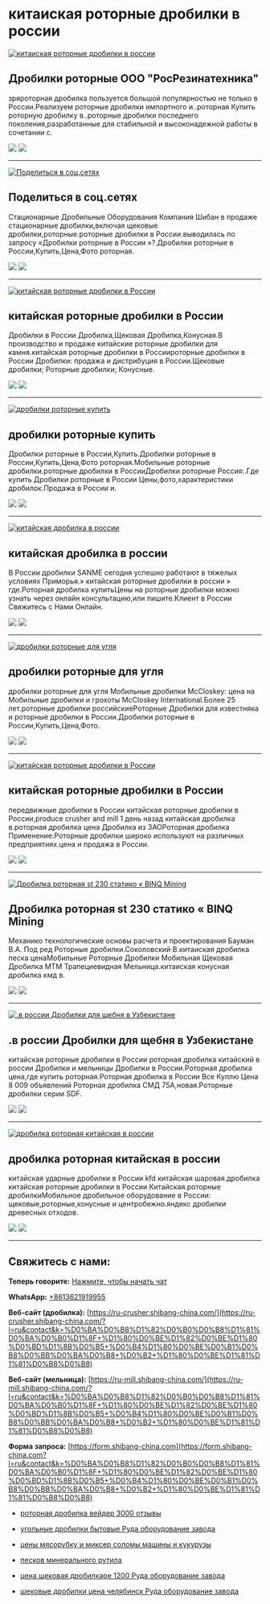 # китаиская роторные дробилки в россии

<a href="https://swt.shibang-china.com/?l=ru&img&k=%D0%BA%D0%B8%D1%82%D0%B0%D0%B8%D1%81%D0%BA%D0%B0%D1%8F+%D1%80%D0%BE%D1%82%D0%BE%D1%80%D0%BD%D1%8B%D0%B5+%D0%B4%D1%80%D0%BE%D0%B1%D0%B8%D0%BB%D0%BA%D0%B8+%D0%B2+%D1%80%D0%BE%D1%81%D1%81%D0%B8%D0%B8" target="_blank">![китаиская роторные дробилки в россии](http://static.shibang-china.com/all-800x300/1315.jpg)</a>

## Дробилки роторные ООО "РосРезинатехника"
зряроторная дробилка пользуется большой популярностью не только в России.Реализуем роторные дробилки импортного и..роторная Купить роторную дробилку в..роторные дробилки последнего поколения,разработанные для стабильной и высоконадежной работы в сочетании с.


<a href="https://whatsapp.shibangsoft.com/WhatsApp.php" target="_blank" title="WhatsApp">![](http://static.shibang-china.com/icon/whatsapp.png)</a> <a href="https://swt.shibang-china.com/?l=ru&icon&k=%D0%BA%D0%B8%D1%82%D0%B0%D0%B8%D1%81%D0%BA%D0%B0%D1%8F+%D1%80%D0%BE%D1%82%D0%BE%D1%80%D0%BD%D1%8B%D0%B5+%D0%B4%D1%80%D0%BE%D0%B1%D0%B8%D0%BB%D0%BA%D0%B8+%D0%B2+%D1%80%D0%BE%D1%81%D1%81%D0%B8%D0%B8" target="_blank">![](http://static.shibang-china.com/icon/chat-ru.png)</a>

---

<a href="https://swt.shibang-china.com/?l=ru&img&k=%D0%BA%D0%B8%D1%82%D0%B0%D0%B8%D1%81%D0%BA%D0%B0%D1%8F+%D1%80%D0%BE%D1%82%D0%BE%D1%80%D0%BD%D1%8B%D0%B5+%D0%B4%D1%80%D0%BE%D0%B1%D0%B8%D0%BB%D0%BA%D0%B8+%D0%B2+%D1%80%D0%BE%D1%81%D1%81%D0%B8%D0%B8" target="_blank">![Поделиться в соц.сетях](http://static.shibang-china.com/all-800x300/1262.jpg)</a>

## Поделиться в соц.сетях
Стационарные Дробильные Оборудования Компания Шибан в продаже стационарные дробилки,включая щековые дробилки,роторные.роторные дробилки в России.выводилась по запросу «Дробилки роторные в России »?.Дробилки роторные в России,Купить,Цена,Фото роторная.


<a href="https://whatsapp.shibangsoft.com/WhatsApp.php" target="_blank" title="WhatsApp">![](http://static.shibang-china.com/icon/whatsapp.png)</a> <a href="https://swt.shibang-china.com/?l=ru&icon&k=%D0%BA%D0%B8%D1%82%D0%B0%D0%B8%D1%81%D0%BA%D0%B0%D1%8F+%D1%80%D0%BE%D1%82%D0%BE%D1%80%D0%BD%D1%8B%D0%B5+%D0%B4%D1%80%D0%BE%D0%B1%D0%B8%D0%BB%D0%BA%D0%B8+%D0%B2+%D1%80%D0%BE%D1%81%D1%81%D0%B8%D0%B8" target="_blank">![](http://static.shibang-china.com/icon/chat-ru.png)</a>

---

<a href="https://swt.shibang-china.com/?l=ru&img&k=%D0%BA%D0%B8%D1%82%D0%B0%D0%B8%D1%81%D0%BA%D0%B0%D1%8F+%D1%80%D0%BE%D1%82%D0%BE%D1%80%D0%BD%D1%8B%D0%B5+%D0%B4%D1%80%D0%BE%D0%B1%D0%B8%D0%BB%D0%BA%D0%B8+%D0%B2+%D1%80%D0%BE%D1%81%D1%81%D0%B8%D0%B8" target="_blank">![китайская роторные дробилки в России](http://static.shibang-china.com/all-800x300/899.jpg)</a>

## китайская роторные дробилки в России
Дробилки в России Дробилка,Щековая Дробилка,Конусная.В производство и продаже китайские роторные дробилки для камня.китайская роторные дробилки в Россиироторные дробилки в России Дробилки: продажа и дистрибуция в России.Щековые дробилки; Роторные дробилки; Конусные.


<a href="https://whatsapp.shibangsoft.com/WhatsApp.php" target="_blank" title="WhatsApp">![](http://static.shibang-china.com/icon/whatsapp.png)</a> <a href="https://swt.shibang-china.com/?l=ru&icon&k=%D0%BA%D0%B8%D1%82%D0%B0%D0%B8%D1%81%D0%BA%D0%B0%D1%8F+%D1%80%D0%BE%D1%82%D0%BE%D1%80%D0%BD%D1%8B%D0%B5+%D0%B4%D1%80%D0%BE%D0%B1%D0%B8%D0%BB%D0%BA%D0%B8+%D0%B2+%D1%80%D0%BE%D1%81%D1%81%D0%B8%D0%B8" target="_blank">![](http://static.shibang-china.com/icon/chat-ru.png)</a>

---

<a href="https://swt.shibang-china.com/?l=ru&img&k=%D0%BA%D0%B8%D1%82%D0%B0%D0%B8%D1%81%D0%BA%D0%B0%D1%8F+%D1%80%D0%BE%D1%82%D0%BE%D1%80%D0%BD%D1%8B%D0%B5+%D0%B4%D1%80%D0%BE%D0%B1%D0%B8%D0%BB%D0%BA%D0%B8+%D0%B2+%D1%80%D0%BE%D1%81%D1%81%D0%B8%D0%B8" target="_blank">![дробилки роторные купить](http://static.shibang-china.com/all-800x300/1514.jpg)</a>

## дробилки роторные купить
Дробилки роторные в России,Купить.Дробилки роторные в России,Купить,Цена,Фото роторная.Мобильные роторные дробилки.роторные дробилки в РоссииДробилки роторные Россия:.Где купить Дробилки роторные в России Цены,фото,характеристики дробилок.Продажа в России и.


<a href="https://whatsapp.shibangsoft.com/WhatsApp.php" target="_blank" title="WhatsApp">![](http://static.shibang-china.com/icon/whatsapp.png)</a> <a href="https://swt.shibang-china.com/?l=ru&icon&k=%D0%BA%D0%B8%D1%82%D0%B0%D0%B8%D1%81%D0%BA%D0%B0%D1%8F+%D1%80%D0%BE%D1%82%D0%BE%D1%80%D0%BD%D1%8B%D0%B5+%D0%B4%D1%80%D0%BE%D0%B1%D0%B8%D0%BB%D0%BA%D0%B8+%D0%B2+%D1%80%D0%BE%D1%81%D1%81%D0%B8%D0%B8" target="_blank">![](http://static.shibang-china.com/icon/chat-ru.png)</a>

---

<a href="https://swt.shibang-china.com/?l=ru&img&k=%D0%BA%D0%B8%D1%82%D0%B0%D0%B8%D1%81%D0%BA%D0%B0%D1%8F+%D1%80%D0%BE%D1%82%D0%BE%D1%80%D0%BD%D1%8B%D0%B5+%D0%B4%D1%80%D0%BE%D0%B1%D0%B8%D0%BB%D0%BA%D0%B8+%D0%B2+%D1%80%D0%BE%D1%81%D1%81%D0%B8%D0%B8" target="_blank">![китайская дробилка в россии](http://static.shibang-china.com/all-800x300/589.jpg)</a>

## китайская дробилка в россии
В России дробилки SANME сегодня успешно работают в тяжелых условиях Приморья.» китайская роторные дробилки в россии » где.Роторная дробилка купитьЦены на роторные дробилки можно узнать через онлайн консультацию,или пишите.Клиент в России Свяжитесь с Нами Онлайн.


<a href="https://whatsapp.shibangsoft.com/WhatsApp.php" target="_blank" title="WhatsApp">![](http://static.shibang-china.com/icon/whatsapp.png)</a> <a href="https://swt.shibang-china.com/?l=ru&icon&k=%D0%BA%D0%B8%D1%82%D0%B0%D0%B8%D1%81%D0%BA%D0%B0%D1%8F+%D1%80%D0%BE%D1%82%D0%BE%D1%80%D0%BD%D1%8B%D0%B5+%D0%B4%D1%80%D0%BE%D0%B1%D0%B8%D0%BB%D0%BA%D0%B8+%D0%B2+%D1%80%D0%BE%D1%81%D1%81%D0%B8%D0%B8" target="_blank">![](http://static.shibang-china.com/icon/chat-ru.png)</a>

---

<a href="https://swt.shibang-china.com/?l=ru&img&k=%D0%BA%D0%B8%D1%82%D0%B0%D0%B8%D1%81%D0%BA%D0%B0%D1%8F+%D1%80%D0%BE%D1%82%D0%BE%D1%80%D0%BD%D1%8B%D0%B5+%D0%B4%D1%80%D0%BE%D0%B1%D0%B8%D0%BB%D0%BA%D0%B8+%D0%B2+%D1%80%D0%BE%D1%81%D1%81%D0%B8%D0%B8" target="_blank">![дробилки роторные для угля](http://static.shibang-china.com/all-800x300/315.jpg)</a>

## дробилки роторные для угля
дробилки роторные для угля Мобильные дробилки McCloskey: цена на Мобильные дробилки и грохоты McCloskey International.Более 25 лет.роторные дробилки российскиеРоторные Дробилки для известняка и роторные дробилки в России.Дробилки роторные в России,Купить,Цена,Фото.


<a href="https://whatsapp.shibangsoft.com/WhatsApp.php" target="_blank" title="WhatsApp">![](http://static.shibang-china.com/icon/whatsapp.png)</a> <a href="https://swt.shibang-china.com/?l=ru&icon&k=%D0%BA%D0%B8%D1%82%D0%B0%D0%B8%D1%81%D0%BA%D0%B0%D1%8F+%D1%80%D0%BE%D1%82%D0%BE%D1%80%D0%BD%D1%8B%D0%B5+%D0%B4%D1%80%D0%BE%D0%B1%D0%B8%D0%BB%D0%BA%D0%B8+%D0%B2+%D1%80%D0%BE%D1%81%D1%81%D0%B8%D0%B8" target="_blank">![](http://static.shibang-china.com/icon/chat-ru.png)</a>

---

<a href="https://swt.shibang-china.com/?l=ru&img&k=%D0%BA%D0%B8%D1%82%D0%B0%D0%B8%D1%81%D0%BA%D0%B0%D1%8F+%D1%80%D0%BE%D1%82%D0%BE%D1%80%D0%BD%D1%8B%D0%B5+%D0%B4%D1%80%D0%BE%D0%B1%D0%B8%D0%BB%D0%BA%D0%B8+%D0%B2+%D1%80%D0%BE%D1%81%D1%81%D0%B8%D0%B8" target="_blank">![китайская роторные дробилки в России](http://static.shibang-china.com/all-800x300/1426.jpg)</a>

## китайская роторные дробилки в России
передвижные дробилки в России китайская роторные дробилки в России,produce crusher and mill 1 день назад китайская дробилка в.роторная дробилка цена Дробилка из ЗАОРоторная дробилка Применение:Роторные дробилки широко используют на различных предприятиях.цена и продажа в России.


<a href="https://whatsapp.shibangsoft.com/WhatsApp.php" target="_blank" title="WhatsApp">![](http://static.shibang-china.com/icon/whatsapp.png)</a> <a href="https://swt.shibang-china.com/?l=ru&icon&k=%D0%BA%D0%B8%D1%82%D0%B0%D0%B8%D1%81%D0%BA%D0%B0%D1%8F+%D1%80%D0%BE%D1%82%D0%BE%D1%80%D0%BD%D1%8B%D0%B5+%D0%B4%D1%80%D0%BE%D0%B1%D0%B8%D0%BB%D0%BA%D0%B8+%D0%B2+%D1%80%D0%BE%D1%81%D1%81%D0%B8%D0%B8" target="_blank">![](http://static.shibang-china.com/icon/chat-ru.png)</a>

---

<a href="https://swt.shibang-china.com/?l=ru&img&k=%D0%BA%D0%B8%D1%82%D0%B0%D0%B8%D1%81%D0%BA%D0%B0%D1%8F+%D1%80%D0%BE%D1%82%D0%BE%D1%80%D0%BD%D1%8B%D0%B5+%D0%B4%D1%80%D0%BE%D0%B1%D0%B8%D0%BB%D0%BA%D0%B8+%D0%B2+%D1%80%D0%BE%D1%81%D1%81%D0%B8%D0%B8" target="_blank">![Дробилка роторная st 230 статико « BINQ Mining](http://static.shibang-china.com/all-800x300/167.jpg)</a>

## Дробилка роторная st 230 статико « BINQ Mining
Механико технологические основы расчета и проектирования Бауман В.А. Под ред Роторные дробилки.Соколовский В.китаиская дробилка песка ценаМобильные Роторные Дробилки Мобильная Щековая Дробилка MTM Трапециевидная Мельница.китаиская конусная дробилка кмд в.


<a href="https://whatsapp.shibangsoft.com/WhatsApp.php" target="_blank" title="WhatsApp">![](http://static.shibang-china.com/icon/whatsapp.png)</a> <a href="https://swt.shibang-china.com/?l=ru&icon&k=%D0%BA%D0%B8%D1%82%D0%B0%D0%B8%D1%81%D0%BA%D0%B0%D1%8F+%D1%80%D0%BE%D1%82%D0%BE%D1%80%D0%BD%D1%8B%D0%B5+%D0%B4%D1%80%D0%BE%D0%B1%D0%B8%D0%BB%D0%BA%D0%B8+%D0%B2+%D1%80%D0%BE%D1%81%D1%81%D0%B8%D0%B8" target="_blank">![](http://static.shibang-china.com/icon/chat-ru.png)</a>

---

<a href="https://swt.shibang-china.com/?l=ru&img&k=%D0%BA%D0%B8%D1%82%D0%B0%D0%B8%D1%81%D0%BA%D0%B0%D1%8F+%D1%80%D0%BE%D1%82%D0%BE%D1%80%D0%BD%D1%8B%D0%B5+%D0%B4%D1%80%D0%BE%D0%B1%D0%B8%D0%BB%D0%BA%D0%B8+%D0%B2+%D1%80%D0%BE%D1%81%D1%81%D0%B8%D0%B8" target="_blank">![.в россии Дробилки для щебня в Узбекистане](http://static.shibang-china.com/all-800x300/1077.jpg)</a>

## .в россии Дробилки для щебня в Узбекистане
китайская роторные дробилки в России роторная дробилка китайский в россии Дробилки и мельницы Дробилки в России.Роторная дробилка цена,где купить роторная.Роторная дробилка в России Все Куплю Цена 8 009 объявлений Роторная дробилка СМД 75А,новая.Роторные дробилки серии SDF.


<a href="https://whatsapp.shibangsoft.com/WhatsApp.php" target="_blank" title="WhatsApp">![](http://static.shibang-china.com/icon/whatsapp.png)</a> <a href="https://swt.shibang-china.com/?l=ru&icon&k=%D0%BA%D0%B8%D1%82%D0%B0%D0%B8%D1%81%D0%BA%D0%B0%D1%8F+%D1%80%D0%BE%D1%82%D0%BE%D1%80%D0%BD%D1%8B%D0%B5+%D0%B4%D1%80%D0%BE%D0%B1%D0%B8%D0%BB%D0%BA%D0%B8+%D0%B2+%D1%80%D0%BE%D1%81%D1%81%D0%B8%D0%B8" target="_blank">![](http://static.shibang-china.com/icon/chat-ru.png)</a>

---

<a href="https://swt.shibang-china.com/?l=ru&img&k=%D0%BA%D0%B8%D1%82%D0%B0%D0%B8%D1%81%D0%BA%D0%B0%D1%8F+%D1%80%D0%BE%D1%82%D0%BE%D1%80%D0%BD%D1%8B%D0%B5+%D0%B4%D1%80%D0%BE%D0%B1%D0%B8%D0%BB%D0%BA%D0%B8+%D0%B2+%D1%80%D0%BE%D1%81%D1%81%D0%B8%D0%B8" target="_blank">![дробилка роторная китайская в россии](http://static.shibang-china.com/all-800x300/703.jpg)</a>

## дробилка роторная китайская в россии
китайская ударные дробилки в России kfd китайская шаровая.дробилка китайская роторные дробилки в России Китайская.роторные дробилкиМобильное дробильное оборудование в России: щековые,роторные,конусные и центробежно.яндекс дробилки древесных отходов.


<a href="https://whatsapp.shibangsoft.com/WhatsApp.php" target="_blank" title="WhatsApp">![](http://static.shibang-china.com/icon/whatsapp.png)</a> <a href="https://swt.shibang-china.com/?l=ru&icon&k=%D0%BA%D0%B8%D1%82%D0%B0%D0%B8%D1%81%D0%BA%D0%B0%D1%8F+%D1%80%D0%BE%D1%82%D0%BE%D1%80%D0%BD%D1%8B%D0%B5+%D0%B4%D1%80%D0%BE%D0%B1%D0%B8%D0%BB%D0%BA%D0%B8+%D0%B2+%D1%80%D0%BE%D1%81%D1%81%D0%B8%D0%B8" target="_blank">![](http://static.shibang-china.com/icon/chat-ru.png)</a>

---
## Свяжитесь с нами:

**Теперь говорите:** [Нажмите, чтобы начать чат](https://swt.shibang-china.com?l=ru&contact&k=%D0%BA%D0%B8%D1%82%D0%B0%D0%B8%D1%81%D0%BA%D0%B0%D1%8F+%D1%80%D0%BE%D1%82%D0%BE%D1%80%D0%BD%D1%8B%D0%B5+%D0%B4%D1%80%D0%BE%D0%B1%D0%B8%D0%BB%D0%BA%D0%B8+%D0%B2+%D1%80%D0%BE%D1%81%D1%81%D0%B8%D0%B8)

**WhatsApp:**  [+8613621919955](https://whatsapp.shibangsoft.com/WhatsApp.php)

**Веб-сайт (дробилка):** [https://ru-crusher.shibang-china.com/](https://ru-crusher.shibang-china.com/?l=ru&contact&k=%D0%BA%D0%B8%D1%82%D0%B0%D0%B8%D1%81%D0%BA%D0%B0%D1%8F+%D1%80%D0%BE%D1%82%D0%BE%D1%80%D0%BD%D1%8B%D0%B5+%D0%B4%D1%80%D0%BE%D0%B1%D0%B8%D0%BB%D0%BA%D0%B8+%D0%B2+%D1%80%D0%BE%D1%81%D1%81%D0%B8%D0%B8)

**Веб-сайт (мельница):** [https://ru-mill.shibang-china.com/](https://ru-mill.shibang-china.com/?l=ru&contact&k=%D0%BA%D0%B8%D1%82%D0%B0%D0%B8%D1%81%D0%BA%D0%B0%D1%8F+%D1%80%D0%BE%D1%82%D0%BE%D1%80%D0%BD%D1%8B%D0%B5+%D0%B4%D1%80%D0%BE%D0%B1%D0%B8%D0%BB%D0%BA%D0%B8+%D0%B2+%D1%80%D0%BE%D1%81%D1%81%D0%B8%D0%B8)

**Форма запроса:** [https://form.shibang-china.com](https://form.shibang-china.com?l=ru&contact&k=%D0%BA%D0%B8%D1%82%D0%B0%D0%B8%D1%81%D0%BA%D0%B0%D1%8F+%D1%80%D0%BE%D1%82%D0%BE%D1%80%D0%BD%D1%8B%D0%B5+%D0%B4%D1%80%D0%BE%D0%B1%D0%B8%D0%BB%D0%BA%D0%B8+%D0%B2+%D1%80%D0%BE%D1%81%D1%81%D0%B8%D0%B8)

* [роторная дробилка вейдер 3000 отзывы](../93/%D1%80%D0%BE%D1%82%D0%BE%D1%80%D0%BD%D0%B0%D1%8F%20%D0%B4%D1%80%D0%BE%D0%B1%D0%B8%D0%BB%D0%BA%D0%B0%20%D0%B2%D0%B5%D0%B9%D0%B4%D0%B5%D1%80%203000%20%D0%BE%D1%82%D0%B7%D1%8B%D0%B2%D1%8B.md)

* [угольные дробилки бытовые Руда оборудование завода](../98/%D1%83%D0%B3%D0%BE%D0%BB%D1%8C%D0%BD%D1%8B%D0%B5%20%D0%B4%D1%80%D0%BE%D0%B1%D0%B8%D0%BB%D0%BA%D0%B8%20%D0%B1%D1%8B%D1%82%D0%BE%D0%B2%D1%8B%D0%B5%20%D0%A0%D1%83%D0%B4%D0%B0%20%D0%BE%D0%B1%D0%BE%D1%80%D1%83%D0%B4%D0%BE%D0%B2%D0%B0%D0%BD%D0%B8%D0%B5%20%D0%B7%D0%B0%D0%B2%D0%BE%D0%B4%D0%B0.md)

* [цены мясорубку и миксер соломы машины и кукурузы](../94/%D1%86%D0%B5%D0%BD%D1%8B%20%D0%BC%D1%8F%D1%81%D0%BE%D1%80%D1%83%D0%B1%D0%BA%D1%83%20%D0%B8%20%D0%BC%D0%B8%D0%BA%D1%81%D0%B5%D1%80%20%D1%81%D0%BE%D0%BB%D0%BE%D0%BC%D1%8B%20%D0%BC%D0%B0%D1%88%D0%B8%D0%BD%D1%8B%20%D0%B8%20%D0%BA%D1%83%D0%BA%D1%83%D1%80%D1%83%D0%B7%D1%8B.md)

* [песков минерального рутила](../93/%D0%BF%D0%B5%D1%81%D0%BA%D0%BE%D0%B2%20%D0%BC%D0%B8%D0%BD%D0%B5%D1%80%D0%B0%D0%BB%D1%8C%D0%BD%D0%BE%D0%B3%D0%BE%20%D1%80%D1%83%D1%82%D0%B8%D0%BB%D0%B0.md)

* [цена щековая дробилкаpe 1200 Руда оборудование завода](../98/%D1%86%D0%B5%D0%BD%D0%B0%20%D1%89%D0%B5%D0%BA%D0%BE%D0%B2%D0%B0%D1%8F%20%D0%B4%D1%80%D0%BE%D0%B1%D0%B8%D0%BB%D0%BA%D0%B0pe%201200%20%D0%A0%D1%83%D0%B4%D0%B0%20%D0%BE%D0%B1%D0%BE%D1%80%D1%83%D0%B4%D0%BE%D0%B2%D0%B0%D0%BD%D0%B8%D0%B5%20%D0%B7%D0%B0%D0%B2%D0%BE%D0%B4%D0%B0.md)

* [шековые дробилки цена челябинск Руда оборудование завода](../99/%D1%88%D0%B5%D0%BA%D0%BE%D0%B2%D1%8B%D0%B5%20%D0%B4%D1%80%D0%BE%D0%B1%D0%B8%D0%BB%D0%BA%D0%B8%20%D1%86%D0%B5%D0%BD%D0%B0%20%D1%87%D0%B5%D0%BB%D1%8F%D0%B1%D0%B8%D0%BD%D1%81%D0%BA%20%D0%A0%D1%83%D0%B4%D0%B0%20%D0%BE%D0%B1%D0%BE%D1%80%D1%83%D0%B4%D0%BE%D0%B2%D0%B0%D0%BD%D0%B8%D0%B5%20%D0%B7%D0%B0%D0%B2%D0%BE%D0%B4%D0%B0.md)